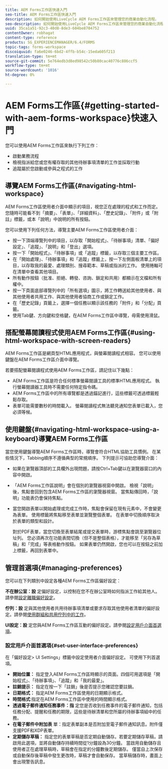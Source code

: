 ```yaml
---
title: AEM Forms工作區快速入門
seo-title: AEM Forms工作區快速入門
description: 如何開始使用LiveCycle AEM Forms工作區來管理您的商業自動化流程。
seo-description: 如何開始使用LiveCycle AEM Forms工作區來管理您的商業自動化流程。
uuid: 35ca1a51-92c3-40d8-8de3-604be8704752
contentOwner: robhagat
content-type: reference
products: SG_EXPERIENCEMANAGER/6.4/FORMS
topic-tags: forms-workspace
discoiquuid: fa6e0246-6bd2-4ffb-b54c-15eda605f213
translation-type: tm+mt
source-git-commit: 5e764edb3d8ed98542c50b80cac40776c886ccf5
workflow-type: tm+mt
source-wordcount: '1016'
ht-degree: 0%

---
```



# AEM Forms工作區{#getting-started-with-aem-forms-workspace}快速入門

您可以使用AEM Forms工作區來執行下列工作：

* 啟動業務流程
* 檢視指派給您或您有權存取的其他待辦事項清單的工作並採取行動
* 追蹤屬於您啟動或參與之程式的工作

## 導覽AEM Forms工作區{#navigating-html-workspace}

AEM Forms工作區使用者介面中顯示的項目，視您正在處理的程式和工作而定。 您隨時可能看不到「摘要」、「表單」、「詳細資料」、「歷史記錄」、「附件」或「附註」標籤，或本「說明」中說明的所有按鈕。

您可以使用下列任何方法，導覽主要AEM Forms工作區使用者介面：

* 按一下頂端導覽列中的項目，以存取「開始程式」、「待辦事項」清單、「偏好設定」、「追蹤」、「說明」和「登出」選項。
* 按一下「開始程式」、「待辦事項」或「追蹤」標籤，以存取三個主要工作區。
* 在「開始處理」、「待辦事項」和「追蹤」標籤上，按一下左側面板清單上的項目，以存取我的最愛、處理類別、搜尋範本、草稿或指派的工作。 使用捲軸可在清單中查看其他項目。
* 所有動作按鈕（批准、拒絕、轉發、咨詢、鎖定和共用）都顯示在文檔和所有權中。
* 按一下頁面底部導覽列中的「所有選項」圖示，將工作轉送給其他使用者、與其他使用者共用工作、與其他使用者協商工作或鎖定工作。
* 在「歷史記錄」頁籤上，選擇一個任務以顯示該任務的「附件」和「分配」頁籤。
* 使用Tab鍵、方向鍵和空格鍵，在AEM Forms工作區中導覽，毋需使用滑鼠。

## 搭配螢幕閱讀程式使用AEM Forms工作區{#using-html-workspace-with-screen-readers}

AEM Forms工作區是網頁型HTML應用程式，與螢幕閱讀程式相容。 您可以使用鍵盤在AEM Forms工作區介面中導覽。

若要搭配螢幕閱讀程式使用AEM Forms工作區，請記住以下幾點：

* AEM Forms工作區是符合任何標準螢幕閱讀工具的標準HTML應用程式。 執行螢幕閱讀器工具時不需要任何特定指令碼。
* AEM Forms工作區中的所有導覽都是透過錨記進行，這些標籤可透過標籤輕鬆存取。
* 表單可能需要數秒的時間載入。 螢幕閱讀程式無法聽見通知您表單已載入，您必須等候。

## 使用鍵盤{#navigating-html-workspace-using-a-keyboard}導覽AEM Forms工作區

當您使用鍵盤導覽AEM Forms工作區時，導覽會符合HTML協助工具慣例。 在某些情況下，Tabbing順序不遵循典型的常規順序。 下列提示可協助您導覽介面：

* 如果在瀏覽器頂部的工具欄外出現問題，請按Ctrl+Tab鍵以在瀏覽器窗口的內容中開啟。
* 「AEM Forms工作區說明」會在個別的瀏覽器視窗中開啟。 檢視「說明」後，焦點會回到包含AEM Forms工作區的瀏覽器視窗。 當焦點傳回時，「說明」功能表仍會保持焦點。
* 當您開啟表單以開始處理或完成工作時，焦點會保留在現有元素中，不會變更為表單。 使用標籤將焦點移至表單並瀏覽整個表單。 在表單中切換順序取決於表單的類型和設計。

   對於PDF表單，當您切換至表單結尾或提交表單時，游標焦點會跳至瀏覽器位址列。 您必須再次在功能表間切換（但不是整個表格），才能移至「另存為草稿」和「完成」等表格動作按鈕。 如果表單仍然開啟，您也可以在按鈕之前加上標籤，再回到表單中。

## 管理首選項{#managing-preferences}

您可以在下列類別中設定各種AEM Forms工作區偏好設定：

**不在辦公室：設** 定偏好設定，以控制在您不在辦公室時如何指派工作給其他人。請參閱[設定離職偏好設定](/help/forms/using/todo-lists.md#setting-out-of-office-preferences)。

**佇列：設** 定與其他使用者共用待辦事項清單或要求存取其他使用者清單的偏好設定。請參閱[使用群組和共用佇列中的工作](/help/forms/using/todo-lists.md#working-with-tasks-from-group-and-shared-queues)。

**UI設定：設** 定您與AEM Forms工作區互動的偏好設定。請參閱[設定用戶介面首選項](#set-user-interface-preferences)。

### 設定用戶介面首選項{#set-user-interface-preferences}

在「偏好設定> UI Settings」標籤中設定使用者介面偏好設定。 可使用下列首選項。

* **開始位置：** 指定登入AEM Forms工作區時顯示的頁面。四個可用選項是「開始程式」、「待辦事項」、「追蹤」和「我的最愛」。
* **註銷提示：** 指定在按一下「註銷」後是否提示您確認您要註銷。
* **日期格式：** 指定AEM Forms工作區使用的日期顯示格式。
* **時間格式**:指定在AEM Forms工作區中使用的時間顯示格式。
* **透過電子郵件通知任務事件：指** 定您是否收到任務事件的電子郵件通知，包括任務分配、提醒和任務的期限，這些是待辦清單和您所屬的待辦事項組中的任務。
* **在電子郵件中附加表** 單：指定表單副本是否附加至電子郵件通知訊息。附件僅支援PDF和XDP表單。
* **定期儲存草稿：** 指定您的表單草稿是否定期自動儲存。若要定期儲存草稿，請啟用此選項，並將自動儲存持續時間從1分鐘設為30分鐘。 當啟用自動儲存且使用者正在處理草稿時，草稿會在指定的分鐘數後定期儲存。 僅當自上次保存或自動保存後草稿中發生更改時，草稿才會自動保存。 當草稿儲存時，畫面上會出現警告訊息。


